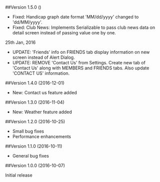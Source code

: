 ##Version  1.5.0 ()

- Fixed: Handicap graph date format 'MM/dd/yyyy' changed to 'dd/MM/yyyy'.
- Fixed: Club News: Implements Serializable to pass club news data on detail screen instead of passing value one by one.

25th Jan, 2016
- UPDATE: 'Friends' info on FRIENDS tab display information on new screen instead of Alert Dialog.
- UPDATE: REMOVE 'Contact Us' from Settings. Create new tab of 'Contact Us' along with MEMBERS and FRIENDS tabs. Also update 'CONTACT US' information.

##Version 1.4.0 (2016-12-01)

- New: Contact us feature added

##Version 1.3.0 (2016-11-04)

- New: Weather feature added

##Version 1.2.0 (2016-10-25)

- Small bug fixes
- Performance enhancements

##Version 1.1.0 (2016-10-11)

- General bug fixes

##Version 1.0.0 (2016-10-07)

Initial release